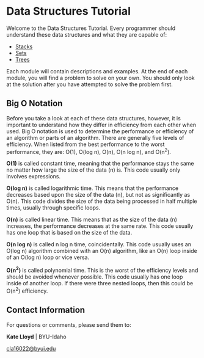 # Data Structures Tutorial
Welcome to the Data Structures Tutorial. Every programmer should understand these data structures and what they are capable of:

* [Stacks](https://github.com/katereclark/data_structures_tutorial/blob/main/1-stacks.md)
* [Sets](https://github.com/katereclark/data_structures_tutorial/blob/main/2-sets.md)
* [Trees](https://github.com/katereclark/data_structures_tutorial/blob/main/3-trees.md)

Each module will contain descriptions and examples. At the end of each module, you will find a problem to solve on your own. You should only look at the solution after you have attempted to solve the problem first.

## Big O Notation
Before you take a look at each of these data structures, however, it is important to understand how they differ in efficiency from each other when used. Big O notation is used to determine the performance or efficiency of an algorithm or parts of an algorithm. There are generally five levels of efficiency. When listed from the best performance to the worst performance, they are: O(1), O(log n), O(n), O(n log n), and O(n<sup>2</sup>). 

**O(1)** is called constant time, meaning that the performance stays the same no matter how large the size of the data (n) is. This code usually only involves expressions.

**O(log n)** is called logarithmic time. This means that the performance decreases based upon the size of the data (n), but not as significantly as O(n). This code divides the size of the data being processed in half multiple times, usually through specific loops.

**O(n)** is called linear time. This means that as the size of the data (n) increases, the performance decreases at the same rate. This code usually has one loop that is based on the size of the data.

**O(n log n)** is called n log n time, coincidentally. This code usually uses an O(log n) algorithm combined with an O(n) algorithm, like an O(n) loop inside of an O(log n) loop or vice versa.

**O(n<sup>2</sup>)** is called polynomial time. This is the worst of the efficiency levels and should be avoided whenever possible. This code usually has one loop inside of another loop. If there were three nested loops, then this could be O(n<sup>2</sup>) efficiency.

## Contact Information
For questions or comments, please send them to:

**Kate Lloyd** | BYU-Idaho

[cla16022@byui.edu](cla16022@byui.edu)
